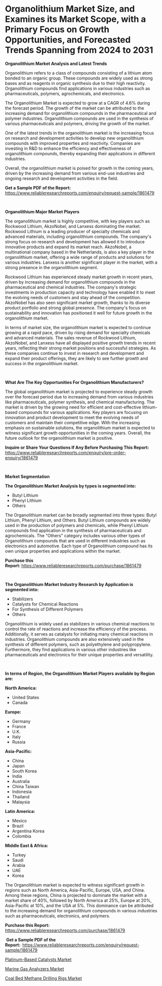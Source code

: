<p><h1>Organolithium Market Size, and Examines its Market Scope, with a Primary Focus on Growth Opportunities, and Forecasted Trends Spanning from 2024 to 2031</h1></p><p><strong>Organolithium Market Analysis and Latest Trends</strong></p>
<p><p>Organolithium refers to a class of compounds consisting of a lithium atom bonded to an organic group. These compounds are widely used as strong bases and as reagents in organic synthesis due to their high reactivity. Organolithium compounds find applications in various industries such as pharmaceuticals, polymers, agrochemicals, and electronics.</p><p>The Organolithium Market is expected to grow at a CAGR of 4.6% during the forecast period. The growth of the market can be attributed to the increasing demand for organolithium compounds in the pharmaceutical and polymer industries. Organolithium compounds are used in the synthesis of various pharmaceuticals and polymers, driving the growth of the market.</p><p>One of the latest trends in the organolithium market is the increasing focus on research and development activities to develop new organolithium compounds with improved properties and reactivity. Companies are investing in R&D to enhance the efficiency and effectiveness of organolithium compounds, thereby expanding their applications in different industries.</p><p>Overall, the organolithium market is poised for growth in the coming years, driven by the increasing demand from various end-use industries and ongoing research and development activities in the field.</p></p>
<p><strong>Get a Sample PDF of the Report:&nbsp;</strong> <a href="https://www.reliableresearchreports.com/enquiry/request-sample/1861479">https://www.reliableresearchreports.com/enquiry/request-sample/1861479</a></p>
<p>&nbsp;</p>
<p><strong>Organolithium Major Market Players</strong></p>
<p><p>The organolithium market is highly competitive, with key players such as Rockwood Lithium, AkzoNobel, and Lanxess dominating the market. Rockwood Lithium is a leading producer of specialty chemicals and advanced materials, including organolithium compounds. The company's strong focus on research and development has allowed it to introduce innovative products and expand its market reach. AkzoNobel, a multinational company based in the Netherlands, is also a key player in the organolithium market, offering a wide range of products and solutions for various industries. Lanxess is another significant player in the market, with a strong presence in the organolithium segment.</p><p>Rockwood Lithium has experienced steady market growth in recent years, driven by increasing demand for organolithium compounds in the pharmaceutical and chemical industries. The company's strategic investments in production capacity and technology have enabled it to meet the evolving needs of customers and stay ahead of the competition. AkzoNobel has also seen significant market growth, thanks to its diverse product portfolio and strong global presence. The company's focus on sustainability and innovation has positioned it well for future growth in the organolithium market.</p><p>In terms of market size, the organolithium market is expected to continue growing at a rapid pace, driven by rising demand for specialty chemicals and advanced materials. The sales revenue of Rockwood Lithium, AkzoNobel, and Lanxess have all displayed positive growth trends in recent years, reflecting their strong market positions and successful strategies. As these companies continue to invest in research and development and expand their product offerings, they are likely to see further growth and success in the organolithium market.</p></p>
<p>&nbsp;</p>
<p><strong>What Are The Key Opportunities For Organolithium Manufacturers?</strong></p>
<p><p>The global organolithium market is projected to experience steady growth over the forecast period due to increasing demand from various industries like pharmaceuticals, polymer synthesis, and chemical manufacturing. The market is driven by the growing need for efficient and cost-effective lithium-based compounds for various applications. Key players are focusing on innovation and product development to meet the evolving needs of customers and maintain their competitive edge. With the increasing emphasis on sustainable solutions, the organolithium market is expected to witness significant growth opportunities in the coming years. Overall, the future outlook for the organolithium market is positive.</p></p>
<p><strong>Inquire or Share Your Questions If Any Before Purchasing This Report:</strong> <a href="https://www.reliableresearchreports.com/enquiry/pre-order-enquiry/1861479">https://www.reliableresearchreports.com/enquiry/pre-order-enquiry/1861479</a></p>
<p>&nbsp;</p>
<p><strong>Market Segmentation</strong></p>
<p><strong>The Organolithium Market Analysis by types is segmented into:</strong></p>
<p><ul><li>Butyl Lithium</li><li>Phenyl Lithium</li><li>Others</li></ul></p>
<p><p>The Organolithium market can be broadly segmented into three types: Butyl Lithium, Phenyl Lithium, and Others. Butyl Lithium compounds are widely used in the production of polymers and chemicals, while Phenyl Lithium compounds find application in the synthesis of pharmaceuticals and agrochemicals. The "Others" category includes various other types of Organolithium compounds that are used in different industries such as electronics and automotive. Each type of Organolithium compound has its own unique properties and applications within the market.</p></p>
<p><strong>Purchase this Report:&nbsp;</strong><a href="https://www.reliableresearchreports.com/purchase/1861479">https://www.reliableresearchreports.com/purchase/1861479</a></p>
<p>&nbsp;</p>
<p><strong>The Organolithium Market Industry Research by Application is segmented into:</strong></p>
<p><ul><li>Stabilizers</li><li>Catalysts for Chemical Reactions</li><li>For Synthesis of Different Polymers</li><li>Others</li></ul></p>
<p><p>Organolithium is widely used as stabilizers in various chemical reactions to control the rate of reactions and increase the efficiency of the process. Additionally, it serves as catalysts for initiating many chemical reactions in industries. Organolithium compounds are also extensively used in the synthesis of different polymers, such as polyethylene and polypropylene. Furthermore, they find applications in various other industries like pharmaceuticals and electronics for their unique properties and versatility.</p></p>
<p>&nbsp;</p>
<p><strong>In terms of Region, the Organolithium Market Players available by Region are:</strong></p>
<p>
    <p> <strong> North America: </strong>
        <ul>
            <li>United States</li>
            <li>Canada</li>
        </ul>
        </p> 
    <p> <strong> Europe: </strong>
        <ul>
            <li>Germany</li>
            <li>France</li>
            <li>U.K.</li>
            <li>Italy</li>
            <li>Russia</li>
        </ul>
        </p> 
    <p> <strong> Asia-Pacific: </strong>
        <ul>
            <li>China</li>
            <li>Japan</li>
            <li>South Korea</li>
            <li>India</li>
            <li>Australia</li>
            <li>China Taiwan</li>
            <li>Indonesia</li>
            <li>Thailand</li>
            <li>Malaysia</li>
        </ul>
        </p> 
    <p> <strong> Latin America: </strong>
        <ul>
            <li>Mexico</li>
            <li>Brazil</li>
            <li>Argentina Korea</li>
            <li>Colombia</li>
        </ul>
        </p> 
    <p> <strong> Middle East & Africa: </strong>
        <ul>
            <li>Turkey</li>
            <li>Saudi</li>
            <li>Arabia</li>
            <li>UAE</li>
            <li>Korea</li>
        </ul>
    </p>
    </p>
<p><p>The Organolithium market is expected to witness significant growth in regions such as North America, Asia-Pacific, Europe, USA, and China. Among these regions, China is projected to dominate the market with a market share of 40%, followed by North America at 25%, Europe at 20%, Asia-Pacific at 10%, and the USA at 5%. This dominance can be attributed to the increasing demand for organolithium compounds in various industries such as pharmaceuticals, electronics, and polymers.</p></p>
<p><strong>Purchase this Report: </strong><a href="https://www.reliableresearchreports.com/purchase/1861479">https://www.reliableresearchreports.com/purchase/1861479</a></p>
<p>&nbsp;<strong>Get a Sample PDF of the Report:&nbsp;&nbsp;</strong><a href="https://www.reliableresearchreports.com/enquiry/request-sample/1861479">https://www.reliableresearchreports.com/enquiry/request-sample/1861479</a></p>
<p><strong></strong></p>
<p><p><a href="https://view.publitas.com/reportprime-1/platinum-based-catalysts-market-size-reflecting-a-forecast-till-2030-market-by-type-by-application-and-by-geography/">Platinum-Based Catalysts Market</a></p><p><a href="https://view.publitas.com/reportprime-1/marine-gas-analyzers-market-dynamics-2023-2030-also-about-its-market-trends-projections-and-opportunities/">Marine Gas Analyzers Market</a></p><p><a href="https://view.publitas.com/reportprime-1/insights-into-coal-bed-methane-drilling-rigs-market-size-analysing-market-share-trends-and-growth-from-2023-to-2030/">Coal Bed Methane Drilling Rigs Market</a></p></p>